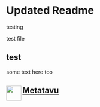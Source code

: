 # Updated Readme

testing


test file


## test


some text here too







<div id="metatavu-custom-footer"><img align="left" src="https://metatavu.fi/wp-content/uploads/2024/02/cropped-metatavu-favicon.jpg" width="40px">
<h2>
    <span>
        <a href="https://www.metatavu.fi">Metatavu</a>
    </span>
</h2></div>
